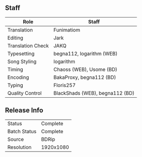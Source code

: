 ## Staff

| Role              | Staff                           |
|-------------------|---------------------------------|
| Translation       | Funimatiom                      |
| Editing           | Jark                            |
| Translation Check | JAKQ                            |
| Typesetting       | begna112, logarithm (WEB)       |
| Song Styling      | logarithm                       |
| Timing            | Chaoss (WEB), Usome (BD)        |
| Encoding          | BakaProxy, begna112 (BD)        |
| Typing            | Floris257                       |
| Quality Control   | BlackShads (WEB), begna112 (BD) |

## Release Info

|              |              |
|--------------|--------------|
| Status       | Complete     |
| Batch Status | Complete     |
| Source       | BDRip        |
| Resolution   | 1920x1080    |
